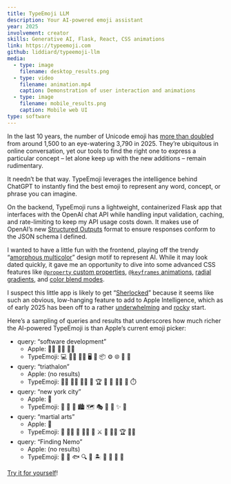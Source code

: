 ```yaml
---
title: TypeEmoji LLM
description: Your AI-powered emoji assistant
year: 2025
involvement: creator
skills: Generative AI, Flask, React, CSS animations
link: https://typeemoji.com
github: liddiard/typeemoji-llm
media:
  - type: image
    filename: desktop_results.png
  - type: video
    filename: animation.mp4
    caption: Demonstration of user interaction and animations
  - type: image
    filename: mobile_results.png
    caption: Mobile web UI
type: software
---
```


In the last 10 years, the number of Unicode emoji has [more than doubled](https://www.statista.com/chart/17275/number-of-emojis-from-1995-bis-2019/) from around 1,500 to an eye-watering 3,790 in 2025. They’re ubiquitous in online conversation, yet our tools to find the right one to express a particular concept – let alone keep up with the new additions – remain rudimentary.

It needn’t be that way. TypeEmoji leverages the intelligence behind ChatGPT to instantly find the best emoji to represent any word, concept, or phrase you can imagine.

On the backend, TypeEmoji runs a lightweight, containerized Flask app that interfaces with the OpenAI chat API while handling input validation, caching, and rate-limiting to keep my API usage costs down. It makes use of OpenAI’s new [Structured Outputs](https://platform.openai.com/docs/guides/structured-outputs) format to ensure responses conform to the JSON schema I defined.

I wanted to have a little fun with the frontend, playing off the trendy “[amorphous multicolor](/project/typeemoji-llm/apple_image_playground.png)” design motif to represent AI. While it may look dated quickly, it gave me an opportunity to dive into some advanced CSS features like [`@property` custom properties](https://developer.mozilla.org/en-US/docs/Web/CSS/Using_CSS_custom_properties#using_the_property_at-rule), [`@keyframes` animations](https://developer.mozilla.org/en-US/docs/Web/CSS/@keyframes), [radial gradients](https://developer.mozilla.org/en-US/docs/Web/CSS/gradient/radial-gradient), and [color blend modes](https://developer.mozilla.org/en-US/docs/Web/CSS/mix-blend-mode).

I suspect this little app is likely to get “[Sherlocked](https://www.howtogeek.com/297651/what-does-it-mean-when-a-company-sherlocks-an-app/)” because it seems like such an obvious, low-hanging feature to add to Apple Intelligence, which as of early 2025 has been off to a rather [underwhelming](https://9to5mac.com/2024/12/16/most-iphone-owners-see-little-to-no-value-in-apple-intelligence-so-far/) and [rocky](https://apnews.com/article/apple-ai-news-hallucinations-iphone-6b37a11b9cdd0e100c299e922d58b530) start.

Here’s a sampling of queries and results that underscores how much richer the AI-powered TypeEmoji is than Apple’s current emoji picker:

- query: “software development”
  - Apple: 🧑‍💻 👨‍💻 👩‍💻
  - TypeEmoji: 💻 👨‍💻 👩‍💻 🖥️ 🔧 📦 ⚙️ 🌐 🚀 🐞
- query: “triathalon”
  - Apple: (no results)
  - TypeEmoji: 🏊‍♂️ 🚴‍♂️ 🏃‍♂️ 🏅 🏆 💪 🌊 🚵‍♀️ 🥇 ⏱️
- query: “new york city”
  - Apple: 🗽
  - TypeEmoji: 🗽 🌆 🚖 🏙️ 🗺️ 🎭 🍕 🚕 ✨ 🌇
- query: “martial arts”
  - Apple: 🥋
  - TypeEmoji: 🥋 🏋️‍♂️ 🥊 🧘‍♂️ 👊 ⚔️ 💪 🤼‍♂️ 🏆 🤸‍♀️
- query: “Finding Nemo”
  - Apple: (no results)
  - TypeEmoji: 🐠 🌊 🐟 🔍 🎣 🏝️ 🐳 🐬 🐙 🌅

[Try it for yourself](https://typeemoji.com/)!
